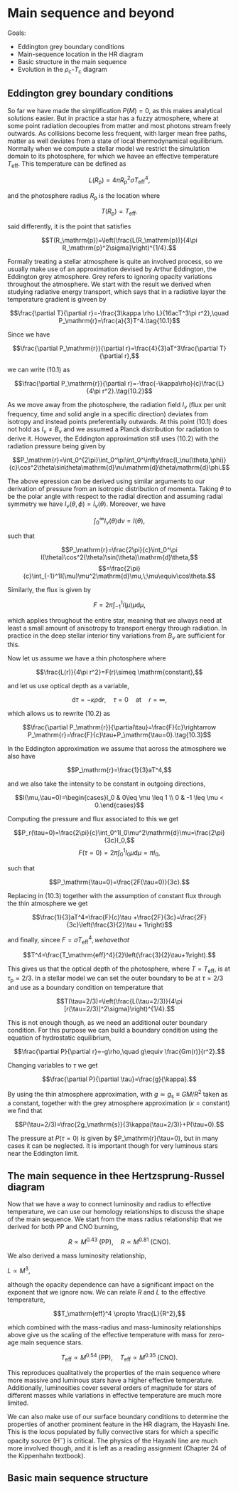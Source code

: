 # Main sequence and beyond

Goals:

- Eddington grey boundary conditions
- Main-sequence location in the HR diagram
- Basic structure in the main sequence
- Evolution in the $\rho_\mathrm{c}$-$T_\mathrm{c}$ diagram

## Eddington grey boundary conditions

So far we have made the simplification $P(M)=0$, as this makes analytical solutions easier. But in practice a star has a fuzzy atmosphere, where at some point radiation decouples from matter and most photons stream freely outwards. As collisions become less frequent, with larger mean free paths, matter as well deviates from a state of local thermodynamical equilibrium. Normally when we compute a stellar model we restrict the simulation domain to its photosphere, for which we havee an effective temperature $T_\mathrm{eff}$. This temperature can be defined as

$$L(R_\mathrm{p})=4\pi R_\mathrm{p}^2\sigma T_\mathrm{eff}^4,$$

and the photosphere radius $R_\mathrm{p}$ is the location where

$$T(R_\mathrm{p})=T_\mathrm{eff}.$$

said differently, it is the point that satisfies

$$T(R_\mathrm{p})=\left(\frac{L(R_\mathrm{p})}{4\pi R_\mathrm{p}^2\sigma}\right)^{1/4}.$$

Formally treating a stellar atmosphere is quite an involved process, so we usually make use of an approximation devised by Arthur Eddington, the Eddington grey atmosphere. Grey refers to ignoring opacity variations throughout the atmosphere. We start with the result we derived when studying radiative energy transport, which says that in a radiative layer the temperature gradient is giveen by

$$\frac{\partial T}{\partial r}=-\frac{3\kappa \rho L}{16acT^3\pi r^2},\quad P_\mathrm{r}=\frac{a}{3}T^4.\tag{10.1}$$

Since we have

$$\frac{\partial P_\mathrm{r}}{\partial r}=\frac{4}{3}aT^3\frac{\partial T}{\partial r},$$

we can write $(10.1)$ as

$$\frac{\partial P_\mathrm{r}}{\partial r}=-\frac{-\kappa\rho}{c}\frac{L}{4\pi r^2}.\tag{10.2}$$

As we move away from the photosphere, the radiation field $I_\nu$ (flux per unit frequency, time and solid angle in a specific direction) deviates from isotropy and instead points preferentially outwards. At this point $(10.1)$ does not hold as $I_\nu\neq B_\nu$ and we assumed a Planck distribution for radiation to derive it. However, the Eddington approximation still uses $(10.2)$ with the radiation pressure being given by

$$P_\mathrm{r}=\int_0^{2\pi}\int_0^\pi\int_0^\infty\frac{I_\nu(\theta,\phi)}{c}\cos^2\theta\sin\theta\mathrm{d}\nu\mathrm{d}\theta\mathrm{d}\phi.$$

The above epression can be derived using similar arguments to our derivation of pressure from an isotropic distribution of momenta. Taking $\theta$ to be the polar angle with respect to the radial direction and assuming radial symmetry we have $I_\nu(\theta,\phi)=I_\nu(\theta)$. Moreover, we have

$$\int_0^\infty I_\nu(\theta) \mathrm{d}\nu=I(\theta),$$

such that

$$P_\mathrm{r}=\frac{2\pi}{c}\int_0^\pi I(\theta)\cos^2(\theta)\sin(\theta)\mathrm{d}\theta,$$
$$=\frac{2\pi}{c}\int_{-1}^1I(\mu)\mu^2\mathrm{d}\mu,\;\mu\equiv\cos\theta.$$

Similarly, the flux is given by

$$F=2\pi\int_{-1}^1 I(\mu)\mu \mathrm{d}\mu,$$

which applies throughout the entire star, meaning that we always need at least a small amount of anisotropy to transport energy through radiation. In practice in the deep stellar interior tiny variations from $B_\nu$ are sufficient for this.

Now let us assume we have a thin photosphere where

$$\frac{L(r)}{4\pi r^2}=F(r)\simeq \mathrm{constant},$$

and let us use optical depth as a variable,

$$\mathrm{d}\tau=-\kappa\rho\mathrm{d}r,\quad \tau=0\quad \mathrm{at}\quad r=\infty,$$

which allows us to rewrite $(10.2)$ as

$$\frac{\partial P_\mathrm{r}}{\partial\tau}=\frac{F}{c}\rightarrow P_\mathrm{r}=\frac{F}{c}\tau+P_\mathrm{\tau=0}.\tag{10.3}$$

In the Eddington approximation we assume that across the atmosphere we also have

$$P_\mathrm{r}=\frac{1}{3}aT^4,$$

and we also take the intensity to be constant in outgoing directions,

$$I(\mu,\tau=0)=\begin{cases}I_0 & 0\leq \mu \leq 1 \\ 0 & -1 \leq \mu < 0.\end{cases}$$

Computing the pressure and flux associated to this we get

$$P_r(\tau=0)=\frac{2\pi}{c}\int_0^1I_0\mu^2\mathrm{d}\mu=\frac{2\pi}{3c}I_0,$$
$$F(\tau=0)=2\pi\int_0^1I_0\mu\mathrm{d}\mu=\pi I_0,$$

such that

$$P_\mathrm{\tau=0}=\frac{2F(\tau=0)}{3c}.$$

Replacing in $(10.3)$ together with the assumption of constant flux through the thin atmosphere we get

$$\frac{1}{3}aT^4=\frac{F}{c}\tau +\frac{2F}{3c}=\frac{2F}{3c}\left(\frac{3}{2}\tau + 1\right)$$

and finally, sincee $F=\sigma T_\mathrm{eff}^4, we have that$

$$T^4=\frac{T_\mathrm{eff}^4}{2}\left(\frac{3}{2}\tau+1\right).$$

This gives us that the optical depth of the photosphere, where $T=T_\mathrm{eff}$, is at $\tau_\mathrm{p}=2/3$. In a stellar model we can set the outer boundary to be at $\tau=2/3$ and use as a boundary condition on temperature that

$$T(\tau=2/3)=\left(\frac{L(\tau=2/3)}{4\pi [r(\tau=2/3)]^2\sigma}\right)^{1/4}.$$

This is not enough though, as we need an additional outer boundary condition. For this purpose we can build a boundary condition using the equation of hydrostatic equilibrium,

$$\frac{\partial P}{\partial r}=-g\rho,\quad g\equiv \frac{Gm(r)}{r^2}.$$

Changing variables to $\tau$ we get

$$\frac{\partial P}{\partial \tau}=\frac{g}{\kappa}.$$

By using the thin atmosphere approximation, with $g\simeq g_\mathrm{s}\equiv GM/R^2$ taken as a constant, together with the grey atmosphere approximation ($\kappa=\mathrm{constant}$) we find that

$$P(\tau=2/3)=\frac{2g_\mathrm{s}}{3\kappa(\tau=2/3)}+P(\tau=0).$$

The pressure at $P(\tau=0)$ is given by $P_\mathrm{r}(\tau=0), but in many cases it can be neglected. It is important though for very luminous stars near the Eddington limit.

## The main sequence in thee Hertzsprung-Russel diagram

Now that we have a way to connect luminosity and radius to effective temperature, we can use our homology relationships to discuss the shape of the main sequence. We start from the mass radius relationship that we derived for both PP and CNO burning,

$$R\propto M^{0.43}\;\mathrm{(PP)},\quad R\propto M^{0.81}\;\mathrm{(CNO)}.$$

We also derived a mass luminosity relationship,

$L\propto M^3,$

although the opacity dependence can have a significant impact on the exponent that we ignore now. We can relate $R$ and $L$ to the effective temperature,

$$T_\mathrm{eff}^4 \propto \frac{L}{R^2},$$

which combined with the mass-radius and mass-luminosity relationships above give us the scaling of the effective temperature with mass for zero-age main sequence stars.

$$T_\mathrm{eff}\propto M^{0.54}\;\mathrm{(PP)},\quad T_\mathrm{eff}\propto M^{0.35}\;\mathrm{(CNO)}.$$

This reproduces qualitatively the properties of the main sequence where more massive and luminous stars have a higher effective temperature. Additionally, luminosities cover several orders of magnitude for stars of different masses while variations in effective temperature are much more limited.

We can also make use of our surface boundary conditions to determine the properties of another prominent feature in the HR diagram, the Hayashi line. This is the locus populated by fully convective stars for which a specific opacity source ($\mathrm{H}^{-}$) is critical. The physics of the Hayashi line are much more involved though, and it is left as a reading assignment (Chapter 24 of the Kippenhahn textbook).

## Basic main sequence structure

